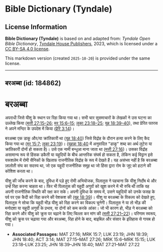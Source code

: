 # Bible Dictionary (Tyndale)

## License Information

**Bible Dictionary (Tyndale)** is based on and adapted from: _Tyndale Open Bible Dictionary_, [Tyndale House Publishers](https://tyndaleopenresources.com/), 2023, which is licensed under a [CC BY-SA 4.0 license](https://creativecommons.org/licenses/by-sa/4.0/legalcode.en).

This markdown version (created `2025-10-20`) is provided under the same license.



--------------------------------

## बरअब्बा (id: 184862)

बरअब्बा
=======

अपराधी जिसे यीशु के स्थान पर रिहा किया गया था। सभी चार सुसमाचारों के लेखकों ने उस घटना का उल्लेख किया ([मत्ती 27:15–26](https://ref.ly/Matt27:15-Matt27:26); [मर 15:6–15](https://ref.ly/Mark15:6-Mark15:15); [लूका 23:18–25](https://ref.ly/Luke23:18-Luke23:25); [यूह 18:39–40](https://ref.ly/John18:39-John18:40)), तथा प्रेरित पतरस ने अपने मन्दिर के उपदेश में किया ([प्रेरि 3:14](https://ref.ly/Acts3:14))।

बरअब्बा एक डाकू और/या क्रांतिकारी था ([यूह 18:40](https://ref.ly/John18:40)) जिसे विद्रोह के दौरान हत्या करने के लिए कैद किया गया था ([मर 15:7](https://ref.ly/Mark15:7); [लूका 23:19](https://ref.ly/Luke23:19))। ([यूहन्ना 18:40](https://ref.ly/John18:40) में अनुवादित "डाकू" शब्द का अर्थ लुटेरा या क्रांतिकारी दोनों हो सकता है)। उसे एक नामी बन्धुआ माना जाता था ([मत्ती 27:16](https://ref.ly/Matt27:16))। उसका विद्रोह असामान्य रूप से हिंसक डकैती या यहूदियों के बीच आन्तरिक संघर्ष हो सकता है, लेकिन कई विद्वान इसे यरूशलेम में रोमी सैनिकों के खिलाफ राजनीतिक विद्रोह के रूप में देखते हैं। यह असंभव नहीं है कि बरअब्बा ज़ालोती संघ का सदस्य था, जो एक यहूदी राजनीतिक समूह था जो हिंसा द्वारा रोम के जुए को हटाने की कोशिश करता था।

यीशु की जाँच करने के बाद, दुविधा में पड़े हुए रोमी अभियोजक, पिलातुस ने पहचाना कि यीशु निर्दोष थे और उन्हें रिहा करना चाहता था। फिर भी पिलातुस की यहूदी अगुवों को खुश करने में भी रुचि थी ताकि वह अपनी राजनीतिक स्थिति की रक्षा कर सके। अपनी दुविधा के समय में, उसने यहूदियों को उनके फसह के पर्व पर एक कैदी को रिहा करने की पेशकश की ([यूह 18:39](https://ref.ly/John18:39))। यीशु या बरअब्बा के विकल्प को देखते हुए, पिलातुस ने सोचा कि यहूदी भीड़ यीशु को रिहा करने का विकल्प चुनेगी। पिलातुस ने या तो भीड़ की मनोदशा या यहूदी अगुवों के प्रभाव, या दोनों को कम करके आंका। जो भी कारण हो, भीड़ ने बरअब्बा को रिहा करने और यीशु को क्रूस पर चढ़ाने के लिए चिल्ला कर मांग की ([मत्ती 27:21–22](https://ref.ly/Matt27:21-Matt27:22))। परिणाम स्वरूप, यीशु को क्रूस पर चढ़ाया गया और बरअब्बा, रिहा होने के बाद, बाइबिल और संसार के इतिहास से गायब हो गया।

* **Associated Passages:** MAT 27:16; MRK 15:7; LUK 23:19; JHN 18:39; JHN 18:40; ACT 3:14; MAT 27:15–MAT 27:26; MRK 15:6–MRK 15:15; LUK 23:18–LUK 23:25; JHN 18:39–JHN 18:40; MAT 27:21–MAT 27:22

